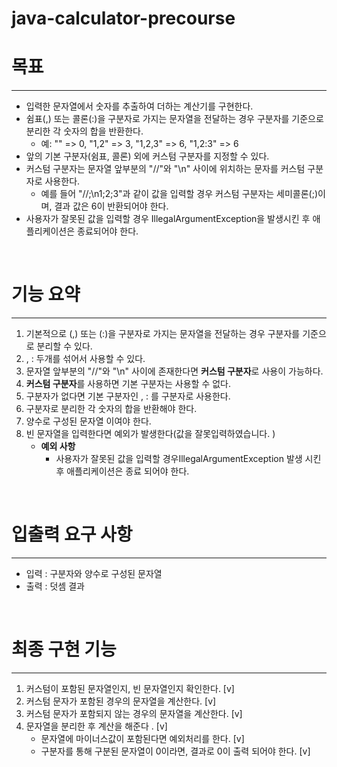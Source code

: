 # java-calculator-precourse

# 목표

---

- 입력한 문자열에서 숫자를 추출하여 더하는 계산기를 구현한다.
- 쉼표(,) 또는 콜론(:)을 구분자로 가지는 문자열을 전달하는 경우 구분자를 기준으로 분리한 각 숫자의 합을 반환한다.
    - 예: "" => 0, "1,2" => 3, "1,2,3" => 6, "1,2:3" => 6
- 앞의 기본 구분자(쉼표, 콜론) 외에 커스텀 구분자를 지정할 수 있다.
- 커스텀 구분자는 문자열 앞부분의 "//"와 "\n" 사이에 위치하는 문자를 커스텀 구분자로 사용한다.
    - 예를 들어 "//;\n1;2;3"과 같이 값을 입력할 경우 커스텀 구분자는 세미콜론(;)이며, 결과 값은 6이 반환되어야 한다.
- 사용자가 잘못된 값을 입력할 경우 IllegalArgumentException을 발생시킨 후 애플리케이션은 종료되어야 한다.

<br>

# 기능 요약

---

1. 기본적으로 (,) 또는 (:)을 구분자로 가지는 문자열을 전달하는 경우 구분자를 기준으로 분리할 수 있다.
2. , : 두개를 섞어서 사용할 수 있다.
3. 문자열 앞부분의 "//"와 "\n" 사이에 존재한다면 **커스텀 구분자**로 사용이 가능하다.
4. **커스텀 구분자**를 사용하면 기본 구분자는 사용할 수 없다.
5. 구분자가 없다면 기본 구분자인 , : 를 구분자로 사용한다.
6. 구분자로 분리한 각 숫자의 합을 반환해야 한다.
7. 양수로 구성된 문자열 이여야 한다.
8. 빈 문자열을 입력한다면 예외가 발생한다(값을 잘못입력하였습니다. )
    - **예외 사항**
        - 사용자가 잘못된 값을 입력할 경우IllegalArgumentException 발생 시킨 후 애플리케이션은 종료 되어야 한다.

<br>

# 입출력 요구 사항

---

- 입력 : 구분자와 양수로 구성된 문자열
- 출력 : 덧셈 결과

<br>

# 최종 구현  기능

---

1. 커스텀이 포함된 문자열인지, 빈 문자열인지 확인한다. [v]
2. 커스텀 문자가 포함된 경우의 문자열을 계산한다. [v]
3. 커스텀 문자가 포함되지 않는 경우의 문자열을 계산한다. [v]
4. 문자열을 분리한 후 계산을 해준다 . [v]
    - 문자열에 마이너스값이 포함된다면 예외처리를 한다.  [v]
    - 구분자를 통해 구분된 문자열이 0이라면, 결과로 0이 출력 되어야 한다. [v]
